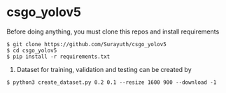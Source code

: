 # csgo_yolov5
Before doing anything, you must clone this repos and install requirements
```
$ git clone https://github.com/Surayuth/csgo_yolov5
$ cd csgo_yolov5
$ pip install -r requirements.txt
```
1. Dataset for training, validation and testing can be created by   
```
$ python3 create_dataset.py 0.2 0.1 --resize 1600 900 --download -1
```
